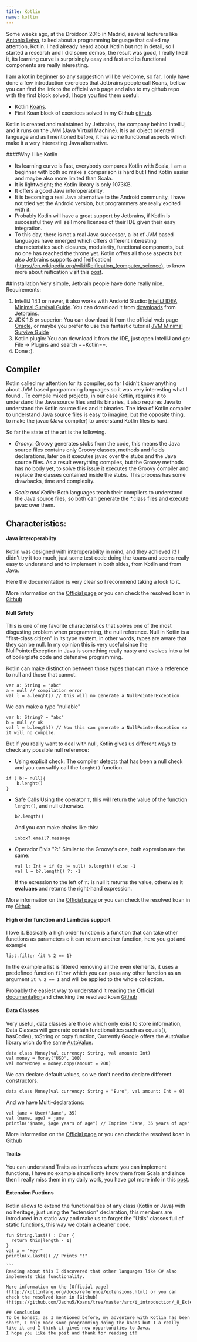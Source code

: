 ```yaml
---
title: Kotlin
name: kotlin
---
```

Some weeks ago, at the Droidcon 2015 in Madrid, several lecturers like [Antonio Leiva](http://antonioleiva.com/), talked about a programming language that called my attention, Kotlin. I had already heard about Kotlin but not in detail, so I started a research and I did some demos, the result was good, I really liked it, its learning curve is surprisingly easy and fast and its functional components are really interesting.

I am a kotlin beginner so any suggestion will be welcome, so far, I only have done a few introduction exercices that Jetbrains people call Koans, bellow you can find the link to the official web page and also to my github repo with the first block solved, I hope you find them useful:

* Kotlin [Koans](http://kotlinlang.org/docs/tutorials/koans.html).
* First Koan block of exercices solved in my Github [github](https://github.com/Jachu5/Koans).

Kotlin is created and maintained by Jetbrains, the company behind IntelliJ, and it runs on the JVM (Java Virtual Machine). It is an object oriented language and as I mentioned before, it has some functional aspects which make it a very interesting Java alternative.


####Why I like Kotlin

- Its learning curve is fast, everybody compares Kotlin with Scala, I am a beginner with both so make a comparison is hard but I find Kotlin easier and maybe also more limited than Scala.
- It is lightweight; the Kotlin library is only 1073KB.
- It offers a good Java interoperability.
- It is becoming a real Java alternative to the Android community, I have not tried yet the Android version, but programmers are really excited with it.
- Probably Kotlin will have a great support by Jetbrains, if Kotlin is successful they will sell more licenses of their IDE given their easy integration.
- To this day, there is not a real Java successor, a lot of JVM based languages have emerged which offers different interesting characteristics such closures, modularity, functional components, but no one has reached the throne yet. Kotlin offers all those aspects but also Jetbrains supports and [reification](https://en.wikipedia.org/wiki/Reification_(computer_science), to know more about reification visit this [post](http://gafter.blogspot.com.es/2006/11/reified-generics-for-java.html).

##Installation
Very simple, Jetbrain people have done really nice.
Requirements:
1. IntelliJ 14.1 or newer, it also works with Andorid Studio:  [IntelliJ IDEA Minimal Survival Guide](http://hadihariri.com/2014/01/06/intellij-idea-minimal-survival-guide/).
	You can download it from [downloads](https://confluence.jetbrains.com/display/IDEADEV/IDEA+14.1+EAP) from Jetbrains.
2. JDK 1.6 or superior: You can download it from the official web page  [Oracle](http://www.oracle.com/technetwork/java/javase/downloads/index.html), or maybe you prefer to use this fantastic tutorial  [JVM Minimal Survive Guide](http://hadihariri.com/2013/12/29/jvm-minimal-survival-guide-for-the-dotnet-developer/)
3. Kotlin plugin: You can download it from the IDE, just open IntelliJ and go: File -> Plugins and search ==Kotlin==.
4. Done :).

## Compiler
Kotlin called my attention for its compiler, so far I didn't know anything about JVM based programming languages so it was very interesting what I found .
To compile mixed projects, in our case Kotlin, requires it to understand the Java source files and its binaries, it also requires Java to understand the Kotlin source files and it binaries. The idea of Kotlin compiler to understand Java source files is easy to imagine, but the opposite thing, to make the javac (Java compiler) to understand Kotlin files is hard.

So far the state of the art is the following.
- *Groovy*:
Groovy generates stubs from the code, this means the Java source files contains only Groovy classes, methods and fields declarations, later on it executes javac over the stubs and the Java source files. As a result everything compiles, but the Groovy methods has no body yet, to solve this issue it executes the Groovy compiler and replace the classes contained inside the stubs.
This process has some drawbacks, time and complexity.

- *Scala and Kotlin*:
Both languages teach their compilers to understand the Java source files, so both can generate the *.class files and execute javac over them.


## Characteristics:
#### Java interoperabilty
Kotlin was designed with interoperability in mind, and they achieved it! I didn’t try it too much, just some test code doing the koans and seems really easy to understand and to implement in both sides, from Kotlin and from Java.

Here the documentation is very clear so I recommend taking a look to it.

More information on the [Official page](http://kotlinlang.org/docs/reference/java-interop.html) or you can check the resolved koan in [Github](https://github.com/Jachu5/Koans/tree/master/src/i_introduction/_5_Nullable_Types)


#### Null Safety
This is one of my favorite characteristics that solves one of the most disgusting problem when programming, the null reference.
Null in Kotlin is a "first-class citizen" in its type system, in other words, types are aware that they can be null. In my opinion this is very useful since the NullPointerException in Java is something really nasty and evolves into a lot of boilerplate code and defensive programming.

Kotlin can make distinction between those types that can make a reference to null and those that cannot.

```
var a: String = "abc"
a = null // compilation error
val l = a.lenght() // this will no generate a NullPointerException
```
We can make a type "nullable"
```
var b: String? = "abc"
b = null // ok
val l = b.length() // Now this can generate a NullPointerException so it will no compile.
```

But if you really want to deal with null, Kotlin gives us different ways to check any possible null reference:

- Using explicit check:
	The compiler detects that has been a null check and you can saftly call the `lenght()` function.
```
if ( b!= null){
	b.lenght()
}
```
- Safe Calls
    Using the operator `?`, this will return the value of the function `lenght()`, and null otherwise.
    ```
    b?.length()
    ```
   And you can make chains like this:
    ```
    inbox?.email?.message
    ```
- Operador Elvis "?:"
	Similar to the Groovy's one, both expresion are the same:
     ```
     val l: Int = if (b != null) b.length() else -1
     val l = b?.length() ?: -1
     ```
     If the exression to the left of `?:` is null it returns the value, otherwise it **evaluaes** and returns the right-hand expression.

More information on the [Official page](http://kotlinlang.org/docs/reference/java-interop.html) or you can check the resolved koan in my [Github](https://github.com/Jachu5/Koans/tree/master/src/i_introduction/_5_Nullable_Types)

#### High order function and Lambdas support
I love it.
Basically a high order function is a function that can take other functions as parameters o it can return another function, here you got and example
 ```
list.filter {it % 2 == 1}
 ```
In the example a list is filtered removing all the even elements, it uses a predefined function `filter` which you can pass any other function as an argument `it % 2 == 1` and will be applied to the whole collection.

Probably the easiest way to understand it reading the [Official documentation](http://kotlinlang.org/docs/reference/lambdas.html)and checking the resolved koan [Github](https://github.com/Jachu5/Koans/blob/master/src/i_introduction/_3_Lambdas/Lambdas.kt)

#### Data Classes
Very useful, data classes are those which only exist to store information, Data Classes will generate certain functionalities such as equals(), hasCode(), toString or copy function, Currently Google offers the AutoValue library wich do the same [AutoValue](https://github.com/google/auto/tree/master/value).

```
data class Money(val currency: String, val amount: Int)
val money = Money("USD", 100)
val moreMoney = money.copy(amount = 200)

```
We can declare default values, so we don't need to declare different constructors.
```
data class Money(val currency: String = "Euro", val amount: Int = 0)
```
And we have Multi-declarations:
```
val jane = User("Jane", 35) 
val (name, age) = jane
println("$name, $age years of age") // Imprime "Jane, 35 years of age"

```
More information on the [Official page](http://kotlinlang.org/docs/reference/data-classes.html) or you can check the resolved koan in [Github](https://github.com/Jachu5/Koans/tree/master/src/i_introduction/_7_Data_Classes)


#### Traits
You can understand Traits as interfaces where you can implement functions, I have no example since I only know them from Scala and since then I really miss them in my daily work, you have got more info in this [post](http://blog.jetbrains.com/kotlin/2011/08/multiple-inheritance-part-2-possible-directions/).

#### Extension Fuctions
Kotlin allows to extend the functionalities of any class (Kotlin or Java) with no heritage, just using the "extension" declaration, this members are introduced in a static way and make us to forget the "Utils" classes full of static functions, this way we obtain a cleaner code.

````
fun String.last() : Char {
  return this[length - 1]
}
val x = "Hey!"
println(x.last()) // Prints "!".

```
Reading about this I discovered that other languages like C# also implements this functionality.

More information on the [Official page](http://kotlinlang.org/docs/reference/extensions.html) or you can check the resolved koan in [Github](https://github.com/Jachu5/Koans/tree/master/src/i_introduction/_8_Extension_Functions)

## Conclusion
To be honest, as I mentioned before, my adventure with Kotlin has been short, I only made some programming doing the koans but I a really like it and I think it gives new opportunities to Java.
I hope you like the post and thank for reading it!


